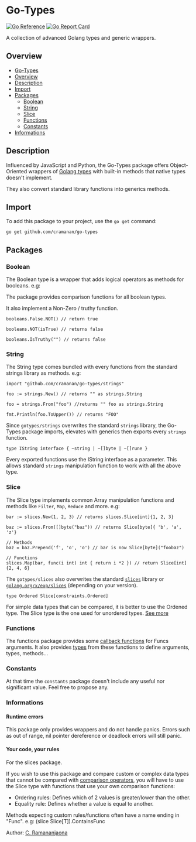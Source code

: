 # Go-Types

[![Go Reference](https://pkg.go.dev/badge/github.com/cramanan/go-types.svg)](https://pkg.go.dev/github.com/cramanan/go-types)
[![Go Report Card](https://goreportcard.com/badge/github.com/cramanan/go-types)](https://goreportcard.com/report/github.com/cramanan/go-types)

A collection of advanced Golang types and generic wrappers.

## Overview

-   [Go-Types](#go-types)
-   [Overview](#overview)
-   [Description](#description)
-   [Import](#import)
-   [Packages](#packages)
    -   [Boolean](#boolean)
    -   [String](#string)
    -   [Slice](#slice)
    -   [Functions](#functions)
    -   [Constants](#constants)
-   [Informations](#informations)

## Description

Influenced by JavaScript and Python, the Go-Types package offers Object-Oriented wrappers of [Golang types](https://go.dev/ref/spec#Types) with built-in methods that native types doesn't implement.

They also convert standard library functions into generics methods.

## Import

To add this package to your project, use the `go get` command:

```
go get github.com/cramanan/go-types
```

## Packages

### Boolean

The Boolean type is a wrapper that adds logical operators as methods for booleans. e.g:

The package provides comparison functions for all boolean types.

It also implement a Non-Zero / truthy function.

```golang
booleans.False.NOT() // return true

booleans.NOT(isTrue) // returns false

booleans.IsTruthy("") // returns false
```

### String

The String type comes bundled with every functions from the standard strings library as methods. e.g:

```golang
import "github.com/cramanan/go-types/strings"

foo := strings.New() // returns "" as strings.String

foo = strings.From("foo") //returns "" foo as strings.String

fmt.Println(foo.ToUpper()) // returns "FOO"
```

Since `gotypes/strings` overwrites the standard `strings` library, the Go-Types package imports, elevates with generics then exports every `strings` function.

```golang
type IString interface { ~string | ~[]byte | ~[]rune }
```

Every exported functions use the IString interface as a parameter. This allows standard `strings` manipulation function to work with all the above type.

### Slice

The Slice type implements common Array manipulation functions and methods like `Filter`, `Map`, `Reduce` and more. e.g:

```golang
bar := slices.New(1, 2, 3) // returns slices.Slice[int]{1, 2, 3}

baz := slices.From([]byte("baz")) // returns Slice[byte]{ 'b', 'a', 'z'}

// Methods
baz = baz.Prepend('f', 'o', 'o') // bar is now Slice[byte]("foobaz")

// Functions
slices.Map(bar, func(i int) int { return i *2 }) // return Slice[int]{2, 4, 6}
```

The `gotypes/slices` also overwrites the standard [`slices`](https://pkg.go.dev/slices) library or [`golang.org/x/exp/slices`](https://pkg.go.dev/slices) (depending on your version).

```
type Ordered Slice[constraints.Ordered]
```

For simple data types that can be compared, it is better to use the Ordened type. The Slice type is the one used for unordered types. [See more](#your-code-your-rules)

### Functions

The functions package provides some [callback functions](/functions/functions.go) for Funcs arguments. It also provides [types](/functions/types.go) from these functions to define arguments, types, methods...

### Constants

At that time the `constants` package doesn't include any useful nor significant value. Feel free to propose any.

### Informations

#### Runtime errors

This package only provides wrappers and do not handle panics.
Errors such as out of range, nil pointer dereference or deadlock errors will still panic.

#### Your code, your rules

For the slices package.

If you wish to use this package and compare custom or complex data types that cannot be compared with [comparison operators](https://go.dev/ref/spec#Comparison_operators), you will have to use the Slice type with functions that use your own comparison functions:

-   Ordering rules: Defines which of 2 values is greater/lower than the other.
-   Equality rule: Defines whether a value is equal to another.

Methods expecting custom rules/functions often have a name ending in "Func". e.g: (slice Slice[T]).ContainsFunc

Author: [C. Ramananjaona](https://github.com/cramanan)
